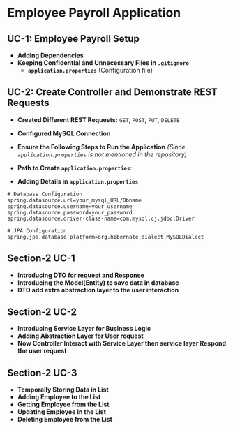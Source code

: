 # Employee Payroll Application

## UC-1: Employee Payroll Setup
- **Adding Dependencies**
- **Keeping Confidential and Unnecessary Files in `.gitignore`**
    - **`application.properties`** (Configuration file)

## UC-2: Create Controller and Demonstrate REST Requests
- **Created Different REST Requests:** `GET`, `POST`, `PUT`, `DELETE`
- **Configured MySQL Connection**
- **Ensure the Following Steps to Run the Application** *(Since `application.properties` is not mentioned in the repository)*
- **Path to Create `application.properties`**:

- **Adding Details in `application.properties`**

```properties
# Database Configuration
spring.datasource.url=your_mysql_URL/Dbname
spring.datasource.username=your_username
spring.datasource.password=your_password
spring.datasource.driver-class-name=com.mysql.cj.jdbc.Driver

# JPA Configuration
spring.jpa.database-platform=org.hibernate.dialect.MySQLDialect
``` 

## Section-2 UC-1
- **Introducing DTO for request and Response**
- **Introducing the Model(Entity) to save data in database**
- **DTO add  extra abstraction layer to the user interaction**

## Section-2 UC-2
- **Introducing Service Layer for Business Logic**
- **Adding Abstraction Layer for User request**
- **Now Controller Interact with Service Layer then service layer Respond the user request**

## Section-2 UC-3
- **Temporally Storing Data in List**
- **Adding Employee to the List**
- **Getting Employee from the List**
- **Updating Employee in the List**
- **Deleting Employee from the List** 